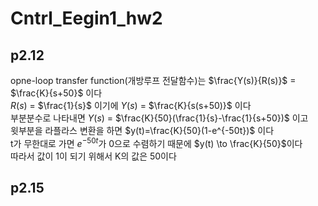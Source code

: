# Cntrl_Eegin1_hw2









## p2.12
opne-loop transfer function(개방루프 전달함수)는 $\frac{Y(s)}{R(s)}$ = $\frac{K}{s+50}$ 이다  
$R(s)$ = $\frac{1}{s}$ 이기에 $Y(s)$ = $\frac{K}{s(s+50)}$ 이다  
부분분수로 나타내면 $Y(s)$ = $\frac{K}{50}(\frac{1}{s}-\frac{1}{s+50})$ 이고  
윗부분을 라플라스 변환을 하면 $y(t)=\frac{K}{50}(1-e^{-50t})$ 이다  
t가 무한대로 가면 $e^{-50t}$가 0으로 수렴하기 때문에 $y(t) \to  \frac{K}{50}$이다   
따라서 값이 1이 되기 위해서 K의 값은 50이다


## p2.15
